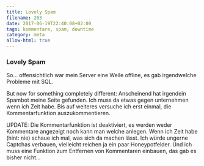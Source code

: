```yaml
---
title: Lovely Spam
filename: 203
date: 2017-06-19T22:40:08+02:00
tags: kommentare, spam, downtime
category: meta
allow-html: true
---
```

### Lovely Spam
<p>So... offensichtlich war mein Server eine Weile offline, es gab irgendwelche Probleme mit SQL.</p>
<p>But now for something completely different: Anscheinend hat irgendein Spambot meine Seite gefunden. Ich muss da etwas gegen unternehmen wenn ich Zeit habe. Bis auf weiteres versuche ich erst einmal, die Kommentarfunktion auszukommentieren.</p>
<p>UPDATE: Die Kommentarfunktion ist deaktiviert, es werden weder Kommentare angezeigt noch kann man welche anlegen. Wenn ich Zeit habe (hint: nie) schaue ich mal, was sich da machen lässt. Ich würde ungerne Captchas verbauen, vielleicht reichen ja ein paar Honeypotfelder. Und ich muss eine Funktion zum Entfernen von Kommentaren einbauen, das gab es bisher nicht...</p>
